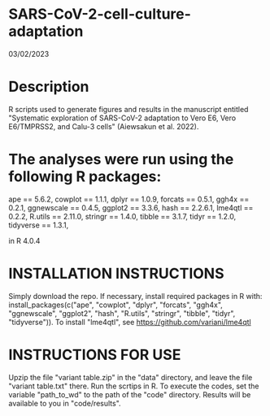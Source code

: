 # SARS-CoV-2-cell-culture-adaptation

03/02/2023

Description
==============
R scripts used to generate figures and results in the manuscript entitled "Systematic exploration of SARS-CoV-2 adaptation to Vero E6, Vero E6/TMPRSS2, and Calu-3 cells" (Aiewsakun et al. 2022).

The analyses were run using the following R packages:
==============
ape == 5.6.2,
cowplot == 1.1.1,
dplyr == 1.0.9,
forcats == 0.5.1,
ggh4x == 0.2.1,
ggnewscale == 0.4.5,
ggplot2 == 3.3.6,
hash == 2.2.6.1,
lme4qtl == 0.2.2,
R.utils == 2.11.0,
stringr == 1.4.0,
tibble == 3.1.7,
tidyr == 1.2.0,
tidyverse == 1.3.1,

in R 4.0.4

INSTALLATION INSTRUCTIONS
==============
Simply download the repo. If necessary, install required packages in R with: install_packages(c("ape", "cowplot", "dplyr", "forcats", "ggh4x", "ggnewscale", "ggplot2", "hash", "R.utils", "stringr", "tibble", "tidyr", "tidyverse")). To install "lme4qtl", see https://github.com/variani/lme4qtl

INSTRUCTIONS FOR USE
==============
Upzip the file "variant table.zip" in the "data" directory, and leave the file "variant table.txt" there.
Run the scrtips in R.
To execute the codes, set the variable "path_to_wd" to the path of the "code" directory.
Results will be available to you in "code/results".
